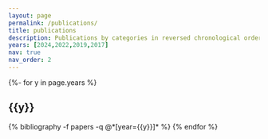 ```yaml
---
layout: page
permalink: /publications/
title: publications
description: Publications by categories in reversed chronological order. generated by jekyll-scholar.
years: [2024,2022,2019,2017]
nav: true
nav_order: 2
---
```

<!-- _pages/publications.md -->
<div class="publications">

{%- for y in page.years %}
  <h2 class="year">{{y}}</h2>
  {% bibliography -f papers -q @*[year={{y}}]* %}
{% endfor %}

</div>
